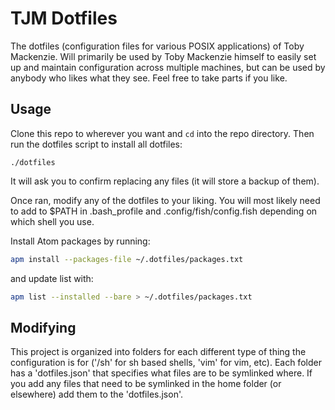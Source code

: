 TJM Dotfiles
============
The dotfiles (configuration files for various POSIX applications) of Toby Mackenzie.  Will primarily be used by Toby Mackenzie himself to easily set up and maintain configuration across multiple machines, but can be used by anybody who likes what they see.  Feel free to take parts if you like.

Usage
----------
Clone this repo to wherever you want and `cd` into the repo directory.  Then run the dotfiles script to install all dotfiles:

```
./dotfiles
```

It will ask you to confirm replacing any files (it will store a backup of them).

Once ran, modify any of the dotfiles to your liking.  You will most likely need to add to $PATH in .bash_profile and .config/fish/config.fish depending on which shell you use.

Install Atom packages by running:

``` sh
apm install --packages-file ~/.dotfiles/packages.txt
```

and update list with:

``` sh
apm list --installed --bare > ~/.dotfiles/packages.txt
```

Modifying
---------
This project is organized into folders for each different type of thing the configuration is for ('/sh' for sh based shells, 'vim' for vim, etc).  Each folder has a 'dotfiles.json' that specifies what files are to be symlinked where.  If you add any files that need to be symlinked in the home folder (or elsewhere) add them to the 'dotfiles.json'.
